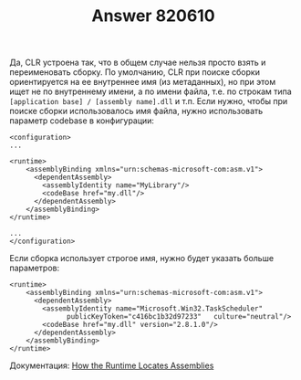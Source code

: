 ﻿---
title: "Answer 820610"
se.owner.user_id: 240512
se.owner.display_name: "MSDN.WhiteKnight"
se.owner.link: "https://ru.stackoverflow.com/users/240512/msdn-whiteknight"
se.answer_id: 820610
se.question_id: 818686
se.post_type: answer
se.score: 6
se.is_accepted: True
---
<p>Да, CLR устроена так, что в общем случае нельзя просто взять и переименовать сборку. По умолчанию, CLR при поиске сборки ориентируется на ее внутреннее имя (из метаданных), но при этом ищет не по внутреннему имени, а по имени файла, т.е. по строкам типа <code>[application base] / [assembly name].dll</code> и т.п. Если нужно, чтобы при поиске сборки использовалось имя файла, нужно использовать параметр codebase в конфигурации:</p>

<pre><code>&lt;configuration&gt;
...

&lt;runtime&gt;
    &lt;assemblyBinding xmlns="urn:schemas-microsoft-com:asm.v1"&gt;
      &lt;dependentAssembly&gt;
        &lt;assemblyIdentity name="MyLibrary"/&gt;
        &lt;codeBase href="my.dll"/&gt;
      &lt;/dependentAssembly&gt;
    &lt;/assemblyBinding&gt;
&lt;/runtime&gt;

...
&lt;/configuration&gt;
</code></pre>

<p>Если сборка использует строгое имя, нужно будет указать больше параметров:</p>

<pre><code>&lt;runtime&gt;
    &lt;assemblyBinding xmlns="urn:schemas-microsoft-com:asm.v1"&gt;
      &lt;dependentAssembly&gt;
        &lt;assemblyIdentity name="Microsoft.Win32.TaskScheduler" 
              publicKeyToken="c416bc1b32d97233"   culture="neutral"/&gt;
        &lt;codeBase href="my.dll" version="2.8.1.0"/&gt;
      &lt;/dependentAssembly&gt;
    &lt;/assemblyBinding&gt;
&lt;/runtime&gt;
</code></pre>

<p>Документация: <a href="https://docs.microsoft.com/en-us/dotnet/framework/deployment/how-the-runtime-locates-assemblies" rel="nofollow noreferrer">How the Runtime Locates Assemblies</a></p>
